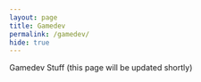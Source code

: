 ```yaml
---
layout: page
title: Gamedev
permalink: /gamedev/
hide: true
---
```


Gamedev Stuff (this page will be updated shortly)
